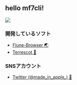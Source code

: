 <!-- ## Stats
![github-chart](https://github-chart.vercel.app/api?user=Mf-3d)

![mf7cli's github stats](https://github-readme-stats.vercel.app/api?username=Mf-3d&hide=issues)

[![Top Langs](https://github-readme-stats.vercel.app/api/top-langs/?username=mf-3d&layout=compact)](https://github.com/anuraghazra/github-readme-stats)

[😟😟.tk](https://xn--928ha.tk/) -->
## hello mf7cli!
![](https://user-images.githubusercontent.com/84224913/174292244-fccbc2e8-cefd-43f8-8dfa-cd91cda480fd.png)

### 開発しているソフト
- [Flune-Browser 🌏](https://github.com/mf-3d/flune-browser)
- [Terrescot 🧐](https://github.com/mf-3d/terrescot)

### SNSアカウント
- [Twitter (@made_in_apple_) 🐤](https://twitter.com/made_in_apple_)
